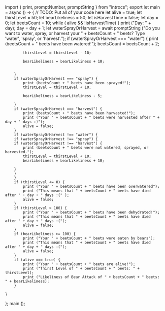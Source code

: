 import { print, promptNumber, promptString } from "introcs";
export let main = async () => {
    // TODO: Put all of your code here
    let alive = true;
    let thirstLevel = 50;
    let bearLikeliness = 50;
    let isHarvestTime = false;
    let day = 0;
    let beetsCount = 10;
    while ( alive && !isHarvestTime) {
        print ("Day: " + day);
        day = day + 1;
        let waterSprayOrHarvest = await promptString ("Do you want to water, spray, or harvest your " + beetsCount + " beets? Type 'water', 'spray', or 'harvest'.");
        if (waterSprayOrHarvest === "water") {
            print (beetsCount + " beets have been watered!");
            beetsCount = beetsCount + 2;
            
            thirstLevel = thirstLevel - 10;
           
            bearLikeliness = bearLikeliness + 10;
            
           
        }
        if (waterSprayOrHarvest === "spray") {
            print (beetsCount + " beets have been sprayed!");
            thirstLevel = thirstLevel + 10;
            
            bearLikeliness = bearLikeliness - 5;
            
        }   
        if (waterSprayOrHarvest === "harvest") {
            print (beetsCount + " beets have been harvested!");
            print ("Your " + beetsCount + " beets were harvested after " + day + " days :)");
            alive = false;
        }
        if (waterSprayOrHarvest !== "water") {
        if (waterSprayOrHarvest !== "spray") {
        if (waterSprayOrHarvest !== "harvest") {
            print (beetsCount + " beets were not watered, sprayed, or harvested.");
            thirstLevel = thirstLevel + 10;
            bearLikeliness = bearLikeliness + 10;
            
        }
        }
        }
        if (thirstLevel <= 0) {
            print ("Your " + beetsCount + " beets have been overwatered");
            print ("This means that " + beetsCount + " beets have died after " + day + " days :(" );
            alive = false;
        } 
        if (thirstLevel > 100) {
            print ("Your " + beetsCount + " beets have been dehydrated!");
            print ("This means that " + beetsCount + " beets have died after " + day + " days :(");
            alive = false;
        }
        if (bearLikeliness >= 100) {
            print ("Your " + beetsCount + " beets were eaten by bears");
            print ("This means that " + beetsCount + " beets have died after " + day + " days :(");
            alive = false;
        }
        if (alive === true) {
            print ("Your " + beetsCount + " beets are alive!");
            print ("Thirst Level of " + beetsCount + " beets: " + thirstLevel);
            print ("Likeliness of Bear Attack of " + beetsCount + " beets: " + bearLikeliness);
        }
        
    }
};
main ();
